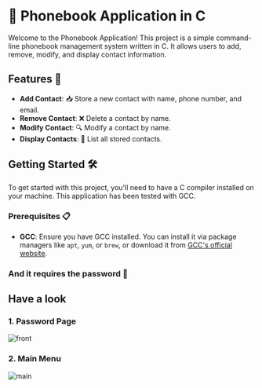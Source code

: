 # 📱 Phonebook Application in C

Welcome to the Phonebook Application! This project is a simple command-line phonebook management system written in C. It allows users to add, remove, modify, and display contact information.

## Features 🚀

- **Add Contact**: 📥 Store a new contact with name, phone number, and email.
- **Remove Contact**: ❌ Delete a contact by name.
- **Modify Contact**: 🔍 Modify a contact by name.
- **Display Contacts**: 📜 List all stored contacts.

## Getting Started 🛠️

To get started with this project, you'll need to have a C compiler installed on your machine. This application has been tested with GCC.

### Prerequisites 📋

- **GCC**: Ensure you have GCC installed. You can install it via package managers like `apt`, `yum`, or `brew`, or download it from [GCC's official website](https://gcc.gnu.org/).

### And it requires the password 🧩

## Have a look
### 1. Password Page
![front](https://github.com/user-attachments/assets/56f8caa1-f724-4a74-9839-b33c8bff06da)

### 2. Main Menu
![main](https://github.com/user-attachments/assets/91235a69-5a14-4cd1-b1ca-5c0427415b43)
